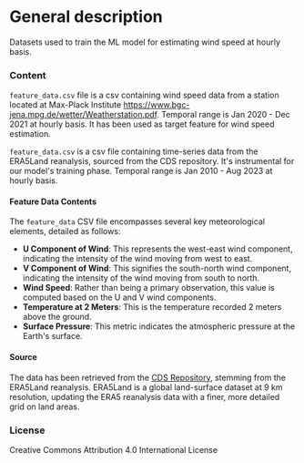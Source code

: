 # General description
Datasets used to train the ML model for estimating wind speed at hourly basis. 

### Content

`feature_data.csv` file is a csv containing wind speed data from a station located at Max-Plack Institute https://www.bgc-jena.mpg.de/wetter/Weatherstation.pdf. Temporal range is Jan 2020 - Dec 2021 at hourly basis. It has been used as target feature for wind speed estimation. 

`feature_data.csv` is a csv file containing time-series data from the ERA5Land reanalysis, sourced from the CDS repository. It's instrumental for our model's training phase. Temporal range is Jan 2010 - Aug 2023 at hourly basis.

#### Feature Data Contents

The `feature_data` CSV file encompasses several key meteorological elements, detailed as follows:

- **U Component of Wind**: This represents the west-east wind component, indicating the intensity of the wind moving from west to east.
- **V Component of Wind**: This signifies the south-north wind component, indicating the intensity of the wind moving from south to north.
- **Wind Speed**: Rather than being a primary observation, this value is computed based on the U and V wind components.
- **Temperature at 2 Meters**: This is the temperature recorded 2 meters above the ground.
- **Surface Pressure**: This metric indicates the atmospheric pressure at the Earth's surface.

#### Source

The data has been retrieved from the [CDS Repository](https://cds.climate.copernicus.eu/cdsapp#!/home), stemming from the ERA5Land reanalysis. ERA5Land is a global land-surface dataset at 9 km resolution, updating the ERA5 reanalysis data with a finer, more detailed grid on land areas.

### License
Creative Commons Attribution 4.0 International License
